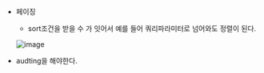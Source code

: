 - 페이징

  - sort조건을 받을 수 가 잇어서 예를 들어 쿼리파라미터로 넘어와도 정렬이 된다.

  ![image](https://user-images.githubusercontent.com/108928206/195796257-16f64d81-aa26-4759-8c32-8cb853ae3fd1.png)

- audting을 해야한다.
